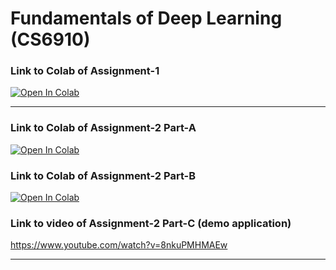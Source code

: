 # Fundamentals of Deep Learning (CS6910)

### Link to Colab of Assignment-1  

[![Open In Colab](https://colab.research.google.com/assets/colab-badge.svg)](https://colab.research.google.com/github/ashwanth10/Deep_Learning/blob/master/cs6910_assignment1/assignment_1.ipynb)

----------------------------------------------------

### Link to Colab of Assignment-2 Part-A
[![Open In Colab](https://colab.research.google.com/assets/colab-badge.svg)](https://colab.research.google.com/github/ashwanth10/Deep_Learning/blob/master/cs6910_assignment2/partA/assignment_2_partA.ipynb)


### Link to Colab of Assignment-2 Part-B
[![Open In Colab](https://colab.research.google.com/assets/colab-badge.svg)](https://colab.research.google.com/github/ashwanth10/Deep_Learning/blob/master/cs6910_assignment2/partB/assignment_2_part_b.ipynb)


### Link to video of Assignment-2 Part-C (demo application)
https://www.youtube.com/watch?v=8nkuPMHMAEw

----------------------------------------------------
